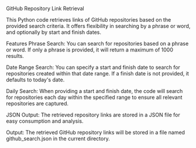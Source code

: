 GitHub Repository Link Retrieval

This Python code retrieves links of GitHub repositories based on the provided search criteria. It offers flexibility in searching by a phrase or word, and optionally by start and finish dates.

Features
Phrase Search: You can search for repositories based on a phrase or word. If only a phrase is provided, it will return a maximum of 1000 results.

Date Range Search: You can specify a start and finish date to search for repositories created within that date range. If a finish date is not provided, it defaults to today's date.

Daily Search: When providing a start and finish date, the code will search for repositories each day within the specified range to ensure all relevant repositories are captured.

JSON Output: The retrieved repository links are stored in a JSON file for easy consumption and analysis.

Output:
The retrieved GitHub repository links will be stored in a file named github_search.json in the current directory.